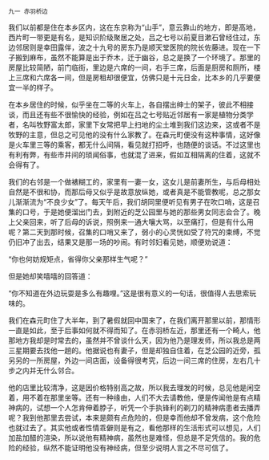     九一 赤羽桥边 

   我们以前都是住在本乡区内，这在东京称为“山手”，意云靠山的地方，即是高地，西片町一带更是有名，是知识阶级聚居之处，吕之七号以前夏目漱石曾经住过，东边邻居则是幸田露伴，波之十九号的房东乃是顺天堂医院的院长佐藤进。现在一下子搬到麻布，虽然不能算是出于乔木，迁于幽谷，总之是换了一个环境了。那里的房屋比较简陋，前门临街，里边是六席的一间，右手三席，后面是厨房和厕所，楼上三席和六席各一间，但是房租却很便宜，仿佛只是十元日金，比本乡的几乎要便宜一半的样子。

   在本乡居住的时候，似乎坐在二等的火车上，各自摆出绅士的架子，彼此不相接谈，而且还有些不很愉快的经验，例如在吕之七号贴近邻居有一家是植物分类学者，名叫牧野富太郎，家里下女常把早上扫地的尘土堆到我们这边来，这或者不是牧野的主意，但总之可见他的没有什么家教了。在森元町便没有这种事情，这好像是火车里三等的乘客，都无什么间隔，看见就打招呼，也随便的谈话。不过这里也有利有弊，有些市井间的琐闻俗事，也就混了进来，假如互相隔离的住着，这就不会得有了。

   我们的右邻是一个做裱糊工的，家里有一妻一女，这女儿是前妻所生，与后母相处自然是不很和协，而那后母又似乎是故意放纵她，或者真是不能管教呢，总之那女儿渐渐流为“不良少女”了。每天午后，我们胡同里便听见有男子在吹口哨，这是召集的口号，于是她便溜出门去，到附近的芝公园里与她的那些男女同志会合了。晚上父亲回来，听了后母的诉说，照例来一通大嚷大骂，以至痛打，但是有什么用呢？第二天到那时候，召集的口哨又来了，弱小的心灵恍如受了符咒的束缚，不觉仍旧冲了出去，结果又是那一场的吵闹。有时邻妇看见她，顺便劝说道：

   “你也何妨规矩点，省得你父亲那样生气呢？”

   但是她却笑嘻嘻的回答道：

   “你不知道在外边玩耍是多么有趣哩。”这是很有意义的一句话，很值得人去思索玩味的。

   我们在森元町住了大半年，到了暑假就回中国来了，在我们离开那里以前，那情形一直是如此，至于后事如何就不得而知了。在赤羽桥左近，那里还有一个畸人，他那地方我却是时常去的，虽然并不曾谈什么天，因为他乃是理发师，所以我总是两三星期要去找他一趟的。他据说也有妻子，但是却独自住着，在芝公园的近旁，孤另另的一所房屋，外边一间店面，设备得很考究，后边一间三席的住房，左右几十步之内并无什么邻合。

   他的店里比较清净，这是因价格特别高之故，所以我去理发的时候，总见他是闲空着，用不着在那里坐等。还有一种缘由，人们不大去请教他，便是传闻他是有点精神病的，试想一个人怎肯伸着脖子，听凭一个手执锋利的剃刀的精神病患者去播弄呢？我到他那里去尝试，本来是颇有点危险的，但是幸而他却不曾发病，这个危险也就过去了。其实他或者性情乖僻则是有之，看他那样的生活形式可以想见，人们加盐加醋的渲染，所以说他有精神病，虽然也是难怪，但总是不足凭信的。我的危险的经验，纵然不能证明他没有神经病，但至少说明人言之不尽可信了。

